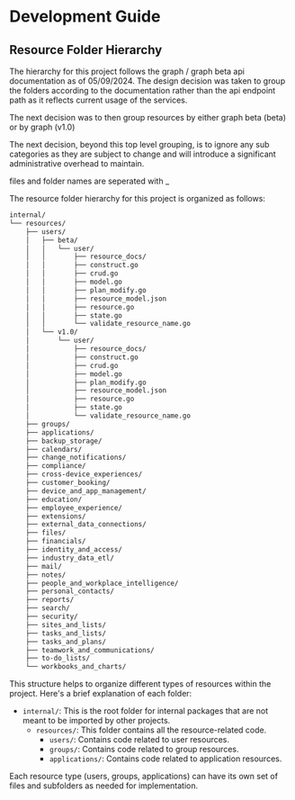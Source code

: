 # Development Guide

## Resource Folder Hierarchy

The hierarchy for this project follows the graph / graph beta api documentation as of 05/09/2024. The design decision was taken to group the folders according to the documentation rather than the api endpoint path as it reflects current usage of the services.

The next decision was to then group resources by either graph beta (beta) or by graph (v1.0)

The next decision, beyond this top level grouping, is to ignore any sub categories as they are subject to change and will introduce a significant administrative overhead to maintain.

files and folder names are seperated with _

The resource folder hierarchy for this project is organized as follows:

```bash
internal/
└── resources/
    ├── users/
    │   ├── beta/
    │   │   └── user/
    │   │       ├── resource_docs/
    │   │       ├── construct.go
    │   │       ├── crud.go
    │   │       ├── model.go
    │   │       ├── plan_modify.go
    │   │       ├── resource_model.json
    │   │       ├── resource.go
    │   │       ├── state.go
    │   │       └── validate_resource_name.go
    │   └── v1.0/
    │       └── user/
    │           ├── resource_docs/
    │           ├── construct.go
    │           ├── crud.go
    │           ├── model.go
    │           ├── plan_modify.go
    │           ├── resource_model.json
    │           ├── resource.go
    │           ├── state.go
    │           └── validate_resource_name.go
    ├── groups/
    ├── applications/
    ├── backup_storage/
    ├── calendars/
    ├── change_notifications/
    ├── compliance/
    ├── cross-device_experiences/
    ├── customer_booking/
    ├── device_and_app_management/
    ├── education/
    ├── employee_experience/
    ├── extensions/
    ├── external_data_connections/
    ├── files/
    ├── financials/
    ├── identity_and_access/
    ├── industry_data_etl/
    ├── mail/
    ├── notes/
    ├── people_and_workplace_intelligence/
    ├── personal_contacts/
    ├── reports/
    ├── search/
    ├── security/
    ├── sites_and_lists/
    ├── tasks_and_lists/
    ├── tasks_and_plans/
    ├── teamwork_and_communications/
    ├── to-do_lists/
    └── workbooks_and_charts/
```

This structure helps to organize different types of resources within the project. Here's a brief explanation of each folder:

- `internal/`: This is the root folder for internal packages that are not meant to be imported by other projects.
  - `resources/`: This folder contains all the resource-related code.
    - `users/`: Contains code related to user resources.
    - `groups/`: Contains code related to group resources.
    - `applications/`: Contains code related to application resources.

Each resource type (users, groups, applications) can have its own set of files and subfolders as needed for implementation.

